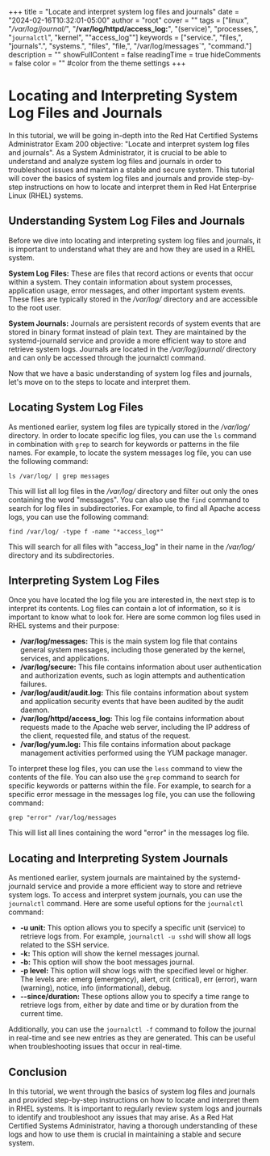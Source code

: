 +++
title = "Locate and interpret system log files and journals"
date = "2024-02-16T10:32:01-05:00"
author = "root"
cover = ""
tags = ["linux", "*/var/log/journal/*", "**/var/log/httpd/access_log:**", "(service)", "processes,", "`journalctl`", "kernel", ""access_log""]
keywords = ["service.", "files,", "journals".", "systems.", "files", "file,", "/var/log/messages`", "command."]
description = ""
showFullContent = false
readingTime = true
hideComments = false
color = "" #color from the theme settings
+++


# Locating and Interpreting System Log Files and Journals

In this tutorial, we will be going in-depth into the Red Hat Certified Systems Administrator Exam 200 objective: "Locate and interpret system log files and journals". As a System Administrator, it is crucial to be able to understand and analyze system log files and journals in order to troubleshoot issues and maintain a stable and secure system. This tutorial will cover the basics of system log files and journals and provide step-by-step instructions on how to locate and interpret them in Red Hat Enterprise Linux (RHEL) systems.

## Understanding System Log Files and Journals

Before we dive into locating and interpreting system log files and journals, it is important to understand what they are and how they are used in a RHEL system.

**System Log Files:** These are files that record actions or events that occur within a system. They contain information about system processes, application usage, error messages, and other important system events. These files are typically stored in the */var/log/* directory and are accessible to the root user.

**System Journals:** Journals are persistent records of system events that are stored in binary format instead of plain text. They are maintained by the systemd-journald service and provide a more efficient way to store and retrieve system logs. Journals are located in the */var/log/journal/* directory and can only be accessed through the journalctl command.

Now that we have a basic understanding of system log files and journals, let's move on to the steps to locate and interpret them.

## Locating System Log Files 

As mentioned earlier, system log files are typically stored in the */var/log/* directory. In order to locate specific log files, you can use the `ls` command in combination with `grep` to search for keywords or patterns in the file names. For example, to locate the system messages log file, you can use the following command:

`ls /var/log/ | grep messages`

This will list all log files in the */var/log/* directory and filter out only the ones containing the word "messages". You can also use the `find` command to search for log files in subdirectories. For example, to find all Apache access logs, you can use the following command:

`find /var/log/ -type f -name "*access_log*"`

This will search for all files with "access_log" in their name in the */var/log/* directory and its subdirectories.

## Interpreting System Log Files 

Once you have located the log file you are interested in, the next step is to interpret its contents. Log files can contain a lot of information, so it is important to know what to look for. Here are some common log files used in RHEL systems and their purpose:

- **/var/log/messages:** This is the main system log file that contains general system messages, including those generated by the kernel, services, and applications.
- **/var/log/secure:** This file contains information about user authentication and authorization events, such as login attempts and authentication failures.
- **/var/log/audit/audit.log:** This file contains information about system and application security events that have been audited by the audit daemon.
- **/var/log/httpd/access_log:** This log file contains information about requests made to the Apache web server, including the IP address of the client, requested file, and status of the request.
- **/var/log/yum.log:** This file contains information about package management activities performed using the YUM package manager.

To interpret these log files, you can use the `less` command to view the contents of the file. You can also use the `grep` command to search for specific keywords or patterns within the file. For example, to search for a specific error message in the messages log file, you can use the following command:

`grep "error" /var/log/messages`

This will list all lines containing the word "error" in the messages log file.

## Locating and Interpreting System Journals 

As mentioned earlier, system journals are maintained by the systemd-journald service and provide a more efficient way to store and retrieve system logs. To access and interpret system journals, you can use the `journalctl` command. Here are some useful options for the `journalctl` command:

- **-u unit:** This option allows you to specify a specific unit (service) to retrieve logs from. For example, `journalctl -u sshd` will show all logs related to the SSH service.
- **-k:** This option will show the kernel messages journal.
- **-b:** This option will show the boot messages journal.
- **-p level:** This option will show logs with the specified level or higher. The levels are: emerg (emergency), alert, crit (critical), err (error), warn (warning), notice, info (informational), debug.
- **--since/duration:** These options allow you to specify a time range to retrieve logs from, either by date and time or by duration from the current time.

Additionally, you can use the `journalctl -f` command to follow the journal in real-time and see new entries as they are generated. This can be useful when troubleshooting issues that occur in real-time.

## Conclusion

In this tutorial, we went through the basics of system log files and journals and provided step-by-step instructions on how to locate and interpret them in RHEL systems. It is important to regularly review system logs and journals to identify and troubleshoot any issues that may arise. As a Red Hat Certified Systems Administrator, having a thorough understanding of these logs and how to use them is crucial in maintaining a stable and secure system. 